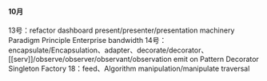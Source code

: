 
#### 10月
13号：refactor dashboard present/presenter/presentation machinery Paradigm Principle Enterprise bandwidth 
14号：encapsulate/Encapsulation、adapter、decorate/decorator、[[serv]]/observe/observer/observant/observation emit on Pattern Decorator Singleton Factory 
18：feed、Algorithm manipulation/manipulate traversal 